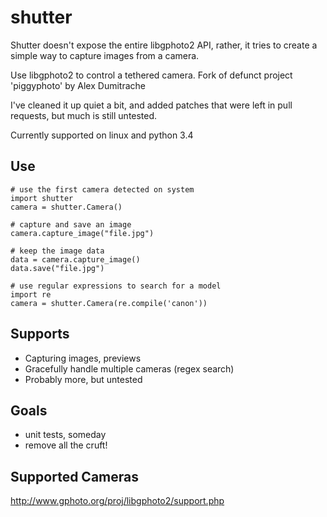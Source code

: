 shutter
=======

Shutter doesn't expose the entire libgphoto2 API, rather, it tries to create a
simple way to capture images from a camera.

Use libgphoto2 to control a tethered camera.
Fork of defunct project 'piggyphoto' by Alex Dumitrache

I've cleaned it up quiet a bit, and added patches that were left in pull
requests, but much is still untested.

Currently supported on linux and python 3.4


Use
---

    # use the first camera detected on system
    import shutter
    camera = shutter.Camera()

    # capture and save an image
    camera.capture_image("file.jpg")

    # keep the image data
    data = camera.capture_image()
    data.save("file.jpg")

    # use regular expressions to search for a model
    import re
    camera = shutter.Camera(re.compile('canon'))


Supports
--------
- Capturing images, previews
- Gracefully handle multiple cameras (regex search)
- Probably more, but untested


Goals
-----
- unit tests, someday
- remove all the cruft!


Supported Cameras
-----------------

http://www.gphoto.org/proj/libgphoto2/support.php
